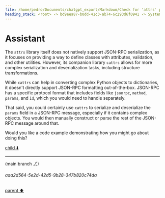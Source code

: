 ```yaml
---
file: /home/pedro/Documents/chatgpt_export/Markdown/Check for 'attrs' package..md
heading_stack: <root> -> bd9eea87-b0dd-41c3-ab74-6c293d6f0941 -> System -> ddd34f01-a564-4185-a4ca-fc6bf52c2a5b -> System -> aaa20153-27d7-424b-b1c4-04cec31ff68d -> User -> 4e0fdc8f-d7b1-4f61-a2f4-e0470137e4f3 -> Assistant -> a12c67fd-7b82-49b0-bd94-6a6ce28d1627 -> Tool -> b46be1ce-e266-443c-b4cb-a456823e9163 -> Assistant -> aaa2e1c7-5230-4a84-88b4-2c42eeecc6d4 -> User -> ecdff0e1-46c0-44be-9948-3ab96ed2f957 -> Assistant -> 07a9d1aa-a97f-4e54-b15d-82d68bcb3184 -> Tool -> cef5b42e-b058-4786-9b4d-3e03d92db2d5 -> Assistant -> aaa2214b-198c-4ede-a85f-de922572ceae -> User -> 1cf2608e-6b48-4db8-bc55-fac88566d23f -> Assistant -> aaa289b2-ee83-45ff-b7d6-aabfd8f94baa -> User -> 3e576811-3e6c-4a30-9b33-51b2141629ea -> Assistant
---
```

# Assistant

The `attrs` library itself does not natively support JSON-RPC serialization, as it focuses on providing a way to define classes with attributes, validation, and other utilities. However, its companion library `cattrs` allows for more complex serialization and deserialization tasks, including structure transformations.

While `cattrs` can help in converting complex Python objects to dictionaries, it doesn't directly support JSON-RPC formatting out-of-the-box. JSON-RPC has a specific protocol format that includes fields like `jsonrpc`, `method`, `params`, and `id`, which you would need to handle separately.

That said, you could certainly use `cattrs` to serialize and deserialize the `params` field in a JSON-RPC message, especially if it contains complex objects. You would then manually construct or parse the rest of the JSON-RPC message around that.

Would you like a code example demonstrating how you might go about doing this?

[child ⬇️](#aaa2d564-5e2d-42d5-9b28-347b820c74da)

---

(main branch ⎇)
###### aaa2d564-5e2d-42d5-9b28-347b820c74da
[parent ⬆️](#3e576811-3e6c-4a30-9b33-51b2141629ea)

